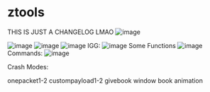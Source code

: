 # ztools
THIS IS JUST A CHANGELOG LMAO
![image](https://user-images.githubusercontent.com/114690674/193108452-4f9c38c0-4413-480c-ba3b-9b1256214e4c.png)

![image](https://user-images.githubusercontent.com/114690674/193108546-7f6087fa-44f3-43d6-a9b1-191d86e4c0f3.png)
![image](https://user-images.githubusercontent.com/114690674/193108614-307b1dd8-a1f7-435e-ade1-d559f3cfded7.png)
![image](https://user-images.githubusercontent.com/114690674/193108693-aa5a8441-9521-4e37-b118-99e42cd8056c.png)
IGG: ![image](https://user-images.githubusercontent.com/114690674/193108929-0a35e083-a13e-4ff1-b643-43a4c96fa319.png)
Some Functions ![image](https://user-images.githubusercontent.com/114690674/193109191-36335c20-b57c-49fc-8e7b-4fc47b89d4b8.png)
Commands: ![image](https://user-images.githubusercontent.com/114690674/193109384-54155b78-e00e-48ac-9fe5-0837117af515.png)


Crash Modes: 

onepacket1-2
custompayload1-2
givebook
window
book
animation


